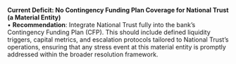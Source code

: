 **Current Deficit: No Contingency Funding Plan Coverage for National Trust (a Material Entity)**  
• **Recommendation**: Integrate National Trust fully into the bank’s Contingency Funding Plan (CFP). This should include defined liquidity triggers, capital metrics, and escalation protocols tailored to National Trust’s operations, ensuring that any stress event at this material entity is promptly addressed within the broader resolution framework.
